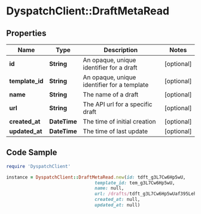 # DyspatchClient::DraftMetaRead

## Properties

Name | Type | Description | Notes
------------ | ------------- | ------------- | -------------
**id** | **String** | An opaque, unique identifier for a draft | [optional] 
**template_id** | **String** | An opaque, unique identifier for a template | [optional] 
**name** | **String** | The name of a draft | [optional] 
**url** | **String** | The API url for a specific draft | [optional] 
**created_at** | **DateTime** | The time of initial creation | [optional] 
**updated_at** | **DateTime** | The time of last update | [optional] 

## Code Sample

```ruby
require 'DyspatchClient'

instance = DyspatchClient::DraftMetaRead.new(id: tdft_g3L7Cw6Hp5wU,
                                 template_id: tem_g3L7Cw6Hp5wU,
                                 name: null,
                                 url: /drafts/tdft_g3L7Cw6Hp5wUaf395LehwK/dft_g3L7Cw6Hp5wU,
                                 created_at: null,
                                 updated_at: null)
```


